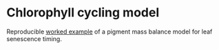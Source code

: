 # Chlorophyll cycling model

Reproducible [worked example](https://bluegreen-labs.github.io/chlorophyll_cycling/articles/calibration_uncertainty_analysis.html) of a pigment mass balance model for leaf senescence timing.



